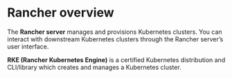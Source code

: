 # Rancher overview



The **Rancher server** manages and provisions Kubernetes clusters. You can interact with downstream Kubernetes clusters through the Rancher server’s user interface.

**RKE (Rancher Kubernetes Engine)** is a certified Kubernetes distribution and CLI/library which creates and manages a Kubernetes cluster.



